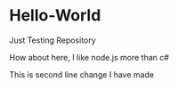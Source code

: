# Hello-World
Just Testing Repository

How about here,
I like node.js more than c#

This is second line change I have made
